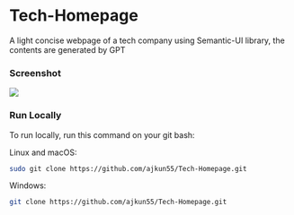 # Tech-Homepage
A light concise webpage of a tech company using Semantic-UI library, the contents are generated by GPT

### Screenshot

![](./assets/screenshot.jpg)

### Run Locally

To run locally, run this command on your git bash:

Linux and macOS:

```bash
sudo git clone https://github.com/ajkun55/Tech-Homepage.git
```

Windows:

```bash
git clone https://github.com/ajkun55/Tech-Homepage.git
```
